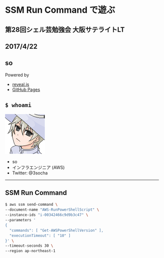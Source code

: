 # SSM Run Command で遊ぶ

## 第28回シェル芸勉強会 大阪サテライトLT
## 2017/4/22
## so

>>>

Powered by
* [reveal.js](https://github.com/hakimel/reveal.js/)
* [GitHub Pages](https://horo17.github.io/ssm-run-command-slide/)

>>>

## `$ whoami`

![icon](img/so.png)

* so
* インフラエンジニア (AWS)
* Twitter: @3socha

---

## SSM Run Command

```sh
$ aws ssm send-command \
--document-name "AWS-RunPowerShellScript" \
--instance-ids "i-00342466c9d9b3c47" \
--parameters '
{
  "commands": [ "Get-AWSPowerShellVersion" ],
  "executionTimeout": [ "10" ]
}' \
--timeout-seconds 30 \
--region ap-northeast-1
```

